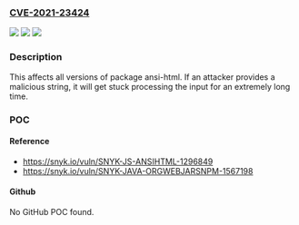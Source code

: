 ### [CVE-2021-23424](https://cve.mitre.org/cgi-bin/cvename.cgi?name=CVE-2021-23424)
![](https://img.shields.io/static/v1?label=Product&message=ansi-html&color=blue)
![](https://img.shields.io/static/v1?label=Version&message=%3E%3D%200%20&color=brighgreen)
![](https://img.shields.io/static/v1?label=Vulnerability&message=Regular%20Expression%20Denial%20of%20Service%20(ReDoS)&color=brighgreen)

### Description

This affects all versions of package ansi-html. If an attacker provides a malicious string, it will get stuck processing the input for an extremely long time.

### POC

#### Reference
- https://snyk.io/vuln/SNYK-JS-ANSIHTML-1296849
- https://snyk.io/vuln/SNYK-JAVA-ORGWEBJARSNPM-1567198

#### Github
No GitHub POC found.

